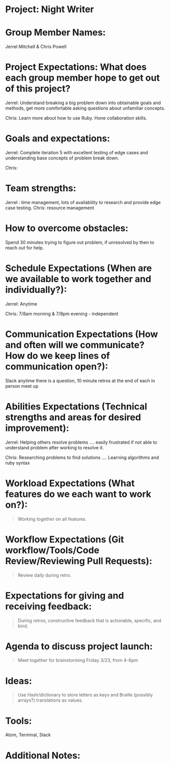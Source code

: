 # Project: Night Writer

# Group Member Names:

Jerrel Mitchell & Chris Powell

# Project Expectations: What does each group member hope to get out of this project?

Jerrel: Understand breaking a big problem down into obtainable goals and methods, get more comfortable asking questions about unfamiliar concepts.

Chris: Learn more about how to use Ruby. Hone collaboration skills.

# Goals and expectations:

Jerrel: Complete iteration 5 with excellent testing of edge cases and understanding base concepts of problem break down.

Chris:

# Team strengths:

Jerrel : time management, lots of availability to research and provide edge case testing.
Chris: resource management

# How to overcome obstacles:

Spend 30 minutes trying to figure out problem, if unresolved by then to reach out for help.

# Schedule Expectations (When are we available to work together and individually?):

Jerrel: Anytime

Chris: 7/8am morning & 7/8pm evening - independent

# Communication Expectations (How and often will we communicate? How do we keep lines of communication open?):

Slack anytime there is a question, 10 minute retros at the end of each in person meet up

# Abilities Expectations (Technical strengths and areas for desired improvement):

Jerrel: Helping others resolve problems .... easily frustrated if not able to understand problem after working to resolve it.

Chris: Researching problems to find solutions .... Learning algorithms and ruby syntax

# Workload Expectations (What features do we each want to work on?):

> Working together on all features.

# Workflow Expectations (Git workflow/Tools/Code Review/Reviewing Pull Requests):

> Review daily during retro.

# Expectations for giving and receiving feedback:

> During retros, constructive feedback that is actionable, specific, and kind.

# Agenda to discuss project launch:

> Meet together for brainstorming Friday 3/23, from 4-6pm

# Ideas:

> Use Hash/dictionary to store letters as keys and Braille (possibly arrays?) translations as values.

# Tools:

Atom, Terminal, Slack

# Additional Notes:
